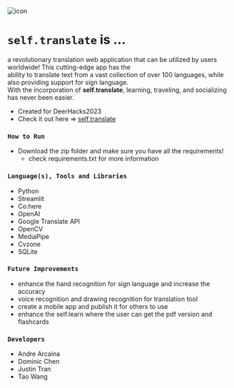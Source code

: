 ![icon](https://github.com/andrearcaina/Self-Translate/blob/main/frontend/imgs/meet.png)

# ```self.translate``` is ...
a revolutionary translation web application that can be utilized by users worldwide! This cutting-edge app has the\
ability to translate text from a vast collection of over 100 languages, while also providing support for sign language.\
With the incorporation of **self.translate**, learning, traveling, and socializing has never been easier.
- Created for DeerHacks2023
- Check it out here => [self.translate](https://andrearcaina-self-translate-01--home-tfqwef.streamlit.app/)

### ```How to Run``` ###
- Download the zip folder and make sure you have all the requirements!
  - check requirements.txt for more information

### ```Language(s), Tools and Libraries``` ###
- Python
- Streamlit
- Co:here
- OpenAI
- Google Translate API
- OpenCV
- MediaPipe
- Cvzone
- SQLite

### ```Future Improvements```
- enhance the hand recognition for sign language and increase the accuracy
- voice recognition and drawing recognition for translation tool
- create a mobile app and publish it for others to use
- enhance the self.learn where the user can get the pdf version and flashcards

### ```Developers``` ###
- Andre Arcaina
- Dominic Chen
- Justin Tran
- Tao Wang
